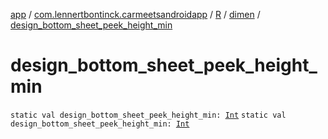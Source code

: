 [app](../../../index.md) / [com.lennertbontinck.carmeetsandroidapp](../../index.md) / [R](../index.md) / [dimen](index.md) / [design_bottom_sheet_peek_height_min](./design_bottom_sheet_peek_height_min.md)

# design_bottom_sheet_peek_height_min

`static val design_bottom_sheet_peek_height_min: `[`Int`](https://kotlinlang.org/api/latest/jvm/stdlib/kotlin/-int/index.html)
`static val design_bottom_sheet_peek_height_min: `[`Int`](https://kotlinlang.org/api/latest/jvm/stdlib/kotlin/-int/index.html)